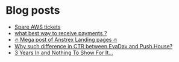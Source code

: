 # Blog posts
<!-- BLOG-POST-LIST:START -->
- [Spare AWS tickets](https://afflift.com/f/threads/spare-aws-tickets.10438/)
- [what best way to receive payments ?](https://afflift.com/f/threads/what-best-way-to-receive-payments.10437/)
- [🔥 Mega post of Anstrex Landing pages 🔥](https://afflift.com/f/threads/%F0%9F%94%A5-mega-post-of-anstrex-landing-pages-%F0%9F%94%A5.6125/)
- [Why such difference in CTR between EvaDav and Push.House?](https://afflift.com/f/threads/why-such-difference-in-ctr-between-evadav-and-push-house.10434/)
- [3 Years In and Nothing To Show For It...](https://afflift.com/f/threads/3-years-in-and-nothing-to-show-for-it.10436/)
<!-- BLOG-POST-LIST:END -->
